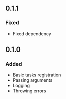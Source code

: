 ## 0.1.1

### Fixed

* Fixed dependency

## 0.1.0

### Added

* Basic tasks registration
* Passing arguments
* Logging
* Throwing errors